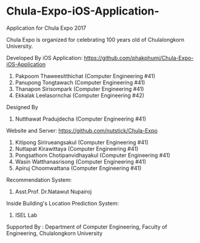 # Chula-Expo-iOS-Application-
Application for Chula Expo 2017

Chula Expo is organized for celebrating 100 years old of Chulalongkorn University.

Developed By
iOS Application: https://github.com/phakphumi/Chula-Expo-iOS-Application
1. Pakpoom Thaweesitthichat (Computer Engineering #41)
2. Panupong Tongtawach (Computer Engineering #41)
3. Thanapon Sirisompark (Computer Engineering #41)
4. Ekkalak Leelasornchai (Computer Engineering #42)

Designed By
1. Nutthawat Pradujdecha (Computer Engineering #41)

Website and Server: https://github.com/nutstick/Chula-Expo
1. Kitipong Sirirueangsakul (Computer Engineering #41)
2. Nuttapat Kirawittaya (Computer Engineering #41)
3. Pongsathorn Chotipanvidhayakul (Computer Engineering #41)
4. Wasin Watthanasrisong (Computer Engineering #41)
4. Apiruj Choomwattana (Computer Engineering #41)

Recommendation System:
1. Asst.Prof. Dr.Natawut Nupairoj

Inside Building's Location Prediction System:
1. ISEL Lab

Supported By : Department of Computer Engineering, Faculty of Engineering, Chulalongkorn University
